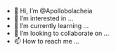 - 👋 Hi, I’m @Apollobolacheia
- 👀 I’m interested in ...
- 🌱 I’m currently learning ...
- 💞️ I’m looking to collaborate on ...
- 📫 How to reach me ...

<!---
Apollobolacheia/Apollobolacheia is a ✨ special ✨ repository because its `README.md` (this file) appears on your GitHub profile.
You can click the Preview link to take a look at your changes.
--->

